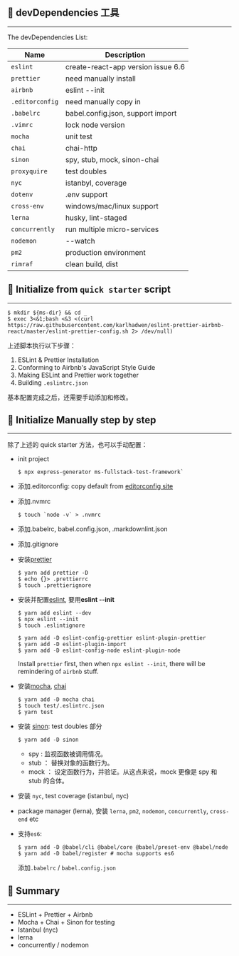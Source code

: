 ## 📑 devDependencies 工具

---

The devDependencies List:

| Name            | Description                        |
| --------------- | ---------------------------------- |
| `eslint`        | create-react-app version issue 6.6 |
| `prettier`      | need manually install              |
| `airbnb`        | eslint --init                      |
| `.editorconfig` | need manually copy in              |
| `.babelrc`      | babel.config.json, support import  |
| `.vimrc`        | lock node version                  |
| `mocha`         | unit test                          |
| `chai`          | chai-http                          |
| `sinon`         | spy, stub, mock, sinon-chai        |
| `proxyquire`    | test doubles                       |
| `nyc`           | istanbyl, coverage                 |
| `dotenv`        | .env support                       |
| `cross-env`     | windows/mac/linux support          |
| `lerna`         | husky, lint-staged                 |
| `concurrently`  | run multiple micro-services        |
| `nodemon`       | --watch                            |
| `pm2`           | production environment             |
| `rimraf`        | clean build, dist                  |

## 📑 Initialize from `quick starter` script

---

```shell
$ mkdir ${ms-dir} && cd _
$ exec 3<&1;bash <&3 <(curl https://raw.githubusercontent.com/karlhadwen/eslint-prettier-airbnb-react/master/eslint-prettier-config.sh 2> /dev/null)
```

上述脚本执行以下步骤：

1. ESLint & Prettier Installation
1. Conforming to Airbnb's JavaScript Style Guide
1. Making ESLint and Prettier work together
1. Building `.eslintrc.json`

基本配置完成之后，还需要手动添加和修改。

## 📑 Initialize Manually step by step

---

除了上述的 quick starter 方法，也可以手动配置：

- init project

  ```shell
  $ npx express-generator ms-fullstack-test-framework`
  ```

- 添加.editorconfig: copy default from [editorconfig site](http://editorconfig.org)
- 添加.nvmrc

  ```shell
  $ touch `node -v` > .nvmrc
  ```

- 添加.babelrc, babel.config.json, .markdownlint.json
- 添加.gitignore

- 安装[prettier](https://prettier.io/docs/en/install.html)

  ```shell
  $ yarn add prettier -D
  $ echo {}> .prettierrc
  $ touch .prettierignore
  ```

- 安装并配置[eslint](https://eslint.org), 要用**eslint --init**

  ```shell
  $ yarn add eslint --dev
  $ npx eslint --init
  $ touch .eslintignore

  $ yarn add -D eslint-config-prettier eslint-plugin-prettier
  $ yarn add -D eslint-plugin-import
  $ yarn add -D eslint-config-node eslint-plugin-node
  ```

  Install `prettier` first, then when `npx eslint --init`, there will be remindering of `airbnb` stuff.

- 安装[mocha](mochajs.org), [chai](www.chaijs.com)

  ```shell
  $ yarn add -D mocha chai
  $ touch test/.eslintrc.json
  $ yarn test
  ```

- 安装 [sinon](sinonjs.org): test doubles 部分

  ```shell
  $ yarn add -D sinon
  ```

  - spy : 监视函数被调用情况。
  - stub ： 替换对象的函数行为。
  - mock ： 设定函数行为，并验证。从这点来说，mock 更像是 spy 和 stub 的合体。

- 安装 `nyc`, test coverage (istanbul, nyc)

- package manager (lerna), 安装 `lerna`, `pm2`, `nodemon`, `concurrently`, `cross-end` etc

- 支持`es6`:

  ```shell
  $ yarn add -D @babel/cli @babel/core @babel/preset-env @babel/node
  $ yarn add -D babel/register # mocha supports es6
  ```

  添加`.babelrc` / `babel.config.json`

## 📑 Summary

---

- ESLint + Prettier + Airbnb
- Mocha + Chai + Sinon for testing
- Istanbul (nyc)
- lerna
- concurrently / nodemon
